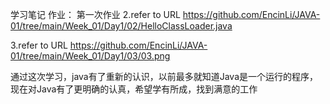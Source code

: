 学习笔记
作业：
第一次作业
2.refer to URL https://github.com/EncinLi/JAVA-01/tree/main/Week_01/Day1/02/HelloClassLoader.java

3.refer to URL https://github.com/EncinLi/JAVA-01/tree/main/Week_01/Day1/03/03.png



通过这次学习，java有了重新的认识，以前最多就知道Java是一个运行的程序，现在对Java有了更明确的认真，希望学有所成，找到满意的工作